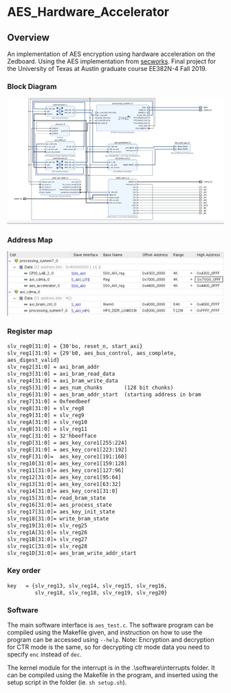 # AES_Hardware_Accelerator

## Overview

An implementation of AES encryption using hardware acceleration on the Zedboard. Using the AES implementation from [secworks](https://github.com/secworks/aes). Final project for the University of Texas at Austin graduate course EE382N-4 Fall 2019.

### Block Diagram
![Image of block diagram](https://github.com/matthewbarondeau/AES_Hardware_Accelerator/blob/master/images/HW_BLOCK_DIAGRAM.png)

### Address Map
![Image of Memory Mapping](https://github.com/matthewbarondeau/AES_Hardware_Accelerator/blob/master/images/ADDRESS_MAP.png)

### Register map
```
slv_reg0[31:0] = {30'bo, reset_n, start_axi}  
slv_reg1[31:0] = {29'b0, aes_bus_control, aes_complete, aes_digest_valid}  
slv_reg2[31:0] = axi_bram_addr  
slv_reg3[31:0] = axi_bram_read_data  
slv_reg4[31:0] = axi_bram_write_data  
slv_reg5[31:0] = aes_num_chunks       (128 bit chunks)  
slv_reg6[31:0] = aes_bram_addr_start  (starting address in bram  
slv_reg7[31:0] = 0xfeedbeef  
slv_reg8[31:0] = slv_reg8
slv_reg9[31:0] = slv_reg9  
slv_regA[31:0] = slv_reg10
slv_regB[31:0] = slv_reg11
slv_regC[31:0] = 32'hbeefface  
slv_regD[31:0] = aes_key_core1[255:224]  
slv_regE[31:0] = aes_key_core1[223:192]  
slv_regF[31:0]=  aes_key_core1[191:160]  
slv_reg10[31:0]= aes_key_core1[159:128]  
slv_reg11[31:0]= aes_key_core1[127:96]  
slv_reg12[31:0]= aes_key_core1[95:64]  
slv_reg13[31:0]= aes_key_core1[63:32]  
slv_reg14[31:0]= aes_key_core1[31:0]  
slv_reg15[31:0]= read_bram_state 
slv_reg16[31:0]= aes_process_state
slv_reg17[31:0]= aes_key_init_state
slv_reg18[31:0]= write_bram_state
slv_reg19[31:0]= slv_reg25  
slv_reg1A[31:0]= slv_reg26  
slv_reg1B[31:0]= slv_reg27  
slv_reg1C[31:0]= slv_reg28  
slv_reg1D[31:0]= aes_bram_write_addr_start  
```

### Key order
```
key   = {slv_reg13, slv_reg14, slv_reg15, slv_reg16,  
         slv_reg18, slv_reg18, slv_reg19, slv_reg20}  
```

### Software
The main software interface is `aes_test.c`. The software program can be compiled using the Makefile given, and instruction on how to use the program can be accessed using `--help`. Note: Encryption and decryption for CTR mode is the same, so for decrypting ctr mode data you need to specify `enc` instead of `dec`.

The kernel module for the interrupt is in the .\software\interrupts folder. It can be compiled using the Makefile in the program, and inserted using the setup script in the folder (ie. `sh setup.sh`).
